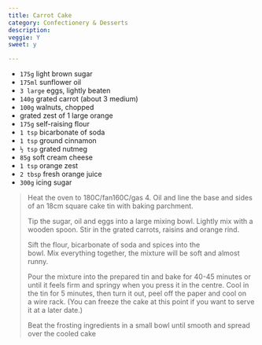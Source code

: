 ```yaml
---
title: Carrot Cake 
category: Confectionery & Desserts
description: 
veggie: Y
sweet: y 

--- 
```

* `175g` light brown sugar
* `175ml` sunflower oil
* `3 large`  eggs, lightly beaten
* `140g` grated carrot (about 3 medium)
* `100g` walnuts, chopped
* grated zest of 1 large orange
* `175g` self-raising flour
* `1 tsp` bicarbonate of soda
* `1 tsp` ground cinnamon
* `½ tsp` grated nutmeg
* `85g` soft cream cheese
* `1 tsp` orange zest
* `2 tbsp` fresh orange juice
* `300g` icing sugar
 
> Heat the oven to 180C/fan160C/gas 4. Oil and line the base and sides of an 18cm square cake tin with baking parchment.
>
> Tip the sugar, oil and eggs into a large mixing bowl. Lightly mix with a wooden spoon. Stir in the grated carrots, raisins and orange rind.
>
> Sift the flour, bicarbonate of soda and spices into the bowl. Mix everything together, the mixture will be soft and almost runny.
>
> Pour the mixture into the prepared tin and bake for 40-45 minutes or until it feels firm and springy when you press it in the centre. Cool in the tin for 5 minutes, then turn it out, peel off the paper and cool on a wire rack. (You can freeze the cake at this point if you want to serve it at a later date.)
>
> Beat the frosting ingredients in a small bowl until smooth and spread over the cooled cake

